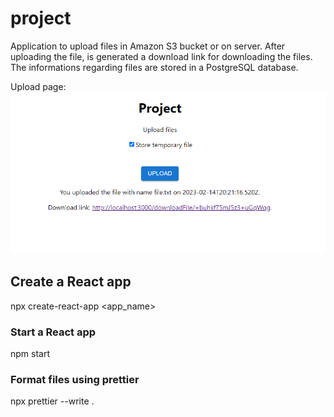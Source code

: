 # project
Application to upload files in Amazon S3 bucket or on server. After uploading the file, is generated a download link for downloading the files. The informations regarding files are stored in a PostgreSQL database.

Upload page:
![image](/images/dashboard.png?raw=true)


## Create a React app
npx create-react-app <app_name>

### Start a React app
npm start

### Format files using prettier
npx prettier --write .
